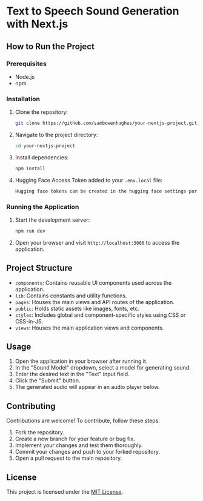 # Text to Speech Sound Generation with Next.js

## How to Run the Project

### Prerequisites

- Node.js 
- npm 

### Installation

1. Clone the repository:
   ```sh
   git clone https://github.com/sambowenhughes/your-nextjs-project.git
   ```
2. Navigate to the project directory:
   ```sh
   cd your-nextjs-project
   ```
3. Install dependencies:
   ```sh
   npm install
   ```
4. Hugging Face Access Token added to your `.env.local` file:
   ```sh
   Hugging face tokens can be created in the hugging face settings portal
   ```

### Running the Application

1. Start the development server:
   ```sh
   npm run dev
   ```
2. Open your browser and visit `http://localhost:3000` to access the application.

## Project Structure

- `components`: Contains reusable UI components used across the application.
- `lib`: Contains constants and utility functions.
- `pages`: Houses the main views and API routes of the application.
- `public`: Holds static assets like images, fonts, etc.
- `styles`: Includes global and component-specific styles using CSS or CSS-in-JS.
- `views`: Houses the main application views and components.

## Usage

1. Open the application in your browser after running it.
2. In the "Sound Model" dropdown, select a model for generating sound.
3. Enter the desired text in the "Text" input field.
4. Click the "Submit" button.
5. The generated audio will appear in an audio player below.

## Contributing

Contributions are welcome! To contribute, follow these steps:

1. Fork the repository.
2. Create a new branch for your feature or bug fix.
3. Implement your changes and test them thoroughly.
4. Commit your changes and push to your forked repository.
5. Open a pull request to the main repository.

## License

This project is licensed under the [MIT License](LICENSE).
```
